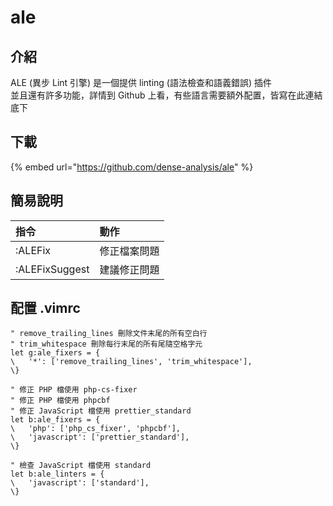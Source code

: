 # ale

## 介紹

ALE \(異步 Lint 引擎\) 是一個提供 linting \(語法檢查和語義錯誤\) 插件  
並且還有許多功能，詳情到 Github 上看，有些語言需要額外配置，皆寫在此連結底下

## 下載

{% embed url="https://github.com/dense-analysis/ale" %}

## 簡易說明

| 指令 | 動作 |
| :--- | :--- |
| :ALEFix | 修正檔案問題 |
| :ALEFixSuggest | 建議修正問題 |

## 配置 .vimrc

```text
" remove_trailing_lines 刪除文件末尾的所有空白行
" trim_whitespace 刪除每行末尾的所有尾隨空格字元
let g:ale_fixers = {
\   '*': ['remove_trailing_lines', 'trim_whitespace'],
\}

" 修正 PHP 檔使用 php-cs-fixer
" 修正 PHP 檔使用 phpcbf
" 修正 JavaScript 檔使用 prettier_standard
let b:ale_fixers = {
\   'php': ['php_cs_fixer', 'phpcbf'],
\   'javascript': ['prettier_standard'],
\}

" 檢查 JavaScript 檔使用 standard
let b:ale_linters = {
\   'javascript': ['standard'],
\}

```


